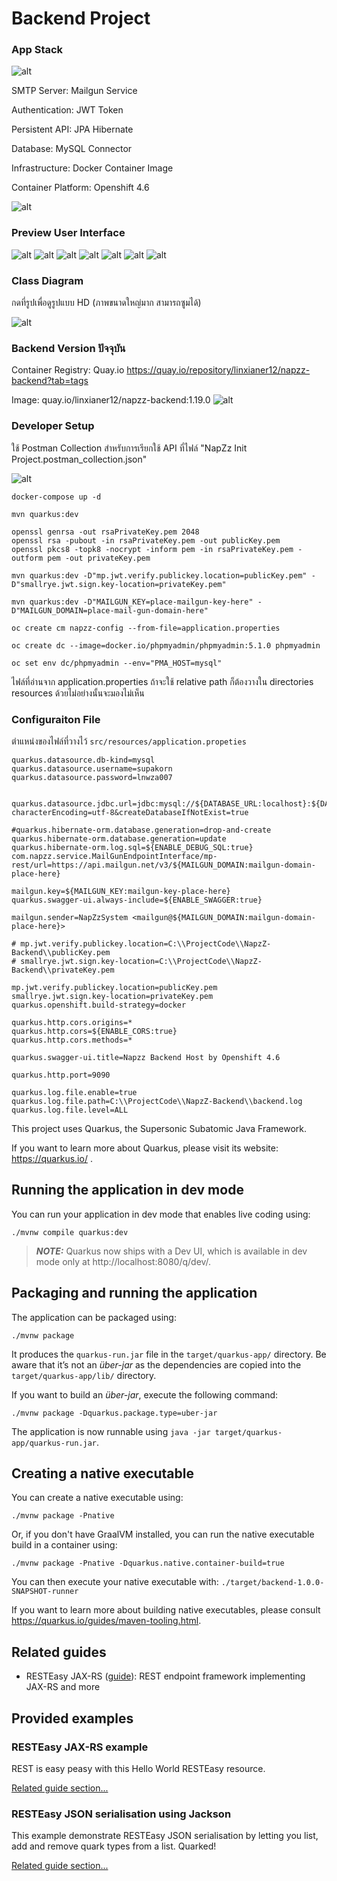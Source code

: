 # Backend Project

### App Stack
![alt](asset/app-stack.png)

SMTP Server: Mailgun Service

Authentication: JWT Token

Persistent API: JPA Hibernate

Database: MySQL Connector

Infrastructure: Docker Container Image

Container Platform: Openshift 4.6

![alt](asset/app-connect.png)

### Preview User Interface

![alt](asset/app/1login.png)
![alt](asset/app/2%20overview.png)
![alt](asset/app/3search.png)
![alt](asset/app/4.4.1view.png)
![alt](asset/app/4reserve.png)
![alt](asset/app/5manag.png)
![alt](asset/app/6edit.png)

### Class Diagram

กดที่รูปเพื่อดูรูปแบบ HD (ภาพขนาดใหญ่มาก สามารถซูมได้)

![alt](asset/class-diagram-finalbackend.umlcd.png)

### Backend Version ปัจจุบัน
Container Registry: Quay.io
https://quay.io/repository/linxianer12/napzz-backend?tab=tags

Image: quay.io/linxianer12/napzz-backend:1.19.0
![alt](asset/container-image.png)
### Developer Setup
ใช้ Postman Collection สำหรับการเรียกใช้ API ที่ไฟล์ "NapZz Init Project.postman_collection.json"

![alt](asset/postman.png)
```
docker-compose up -d

mvn quarkus:dev

openssl genrsa -out rsaPrivateKey.pem 2048
openssl rsa -pubout -in rsaPrivateKey.pem -out publicKey.pem
openssl pkcs8 -topk8 -nocrypt -inform pem -in rsaPrivateKey.pem -outform pem -out privateKey.pem

mvn quarkus:dev -D"mp.jwt.verify.publickey.location=publicKey.pem" -D"smallrye.jwt.sign.key-location=privateKey.pem"

mvn quarkus:dev -D"MAILGUN_KEY=place-mailgun-key-here" -D"MAILGUN_DOMAIN=place-mail-gun-domain-here"

oc create cm napzz-config --from-file=application.properties

oc create dc --image=docker.io/phpmyadmin/phpmyadmin:5.1.0 phpmyadmin

oc set env dc/phpmyadmin --env="PMA_HOST=mysql"

```
ไฟล์ที่อ่านจาก application.properties ถ้าจะใช้ relative path ก็ต้องวางใน directories resources ด้วยไม่อย่างนั้นจะมองไม่เห็น

### Configuraiton File
ตำแหน่งของไฟล์ที่วางไว้
`src/resources/application.propeties`
```
quarkus.datasource.db-kind=mysql
quarkus.datasource.username=supakorn
quarkus.datasource.password=lnwza007


quarkus.datasource.jdbc.url=jdbc:mysql://${DATABASE_URL:localhost}:${DATABASE_PORT:3306}/napzz?characterEncoding=utf-8&createDatabaseIfNotExist=true

#quarkus.hibernate-orm.database.generation=drop-and-create
quarkus.hibernate-orm.database.generation=update
quarkus.hibernate-orm.log.sql=${ENABLE_DEBUG_SQL:true}
com.napzz.service.MailGunEndpointInterface/mp-rest/url=https://api.mailgun.net/v3/${MAILGUN_DOMAIN:mailgun-domain-place-here}

mailgun.key=${MAILGUN_KEY:mailgun-key-place-here}
quarkus.swagger-ui.always-include=${ENABLE_SWAGGER:true}

mailgun.sender=NapZzSystem <mailgun@${MAILGUN_DOMAIN:mailgun-domain-place-here}>

# mp.jwt.verify.publickey.location=C:\\ProjectCode\\NapzZ-Backend\\publicKey.pem
# smallrye.jwt.sign.key-location=C:\\ProjectCode\\NapzZ-Backend\\privateKey.pem

mp.jwt.verify.publickey.location=publicKey.pem
smallrye.jwt.sign.key-location=privateKey.pem
quarkus.openshift.build-strategy=docker

quarkus.http.cors.origins=*
quarkus.http.cors=${ENABLE_CORS:true}
quarkus.http.cors.methods=*

quarkus.swagger-ui.title=Napzz Backend Host by Openshift 4.6

quarkus.http.port=9090

quarkus.log.file.enable=true
quarkus.log.file.path=C:\\ProjectCode\\NapzZ-Backend\\backend.log
quarkus.log.file.level=ALL
```



This project uses Quarkus, the Supersonic Subatomic Java Framework.

If you want to learn more about Quarkus, please visit its website: https://quarkus.io/ .

## Running the application in dev mode

You can run your application in dev mode that enables live coding using:
```shell script
./mvnw compile quarkus:dev
```

> **_NOTE:_**  Quarkus now ships with a Dev UI, which is available in dev mode only at http://localhost:8080/q/dev/.

## Packaging and running the application

The application can be packaged using:
```shell script
./mvnw package
```
It produces the `quarkus-run.jar` file in the `target/quarkus-app/` directory.
Be aware that it’s not an _über-jar_ as the dependencies are copied into the `target/quarkus-app/lib/` directory.

If you want to build an _über-jar_, execute the following command:
```shell script
./mvnw package -Dquarkus.package.type=uber-jar
```

The application is now runnable using `java -jar target/quarkus-app/quarkus-run.jar`.

## Creating a native executable

You can create a native executable using: 
```shell script
./mvnw package -Pnative
```

Or, if you don't have GraalVM installed, you can run the native executable build in a container using: 
```shell script
./mvnw package -Pnative -Dquarkus.native.container-build=true
```

You can then execute your native executable with: `./target/backend-1.0.0-SNAPSHOT-runner`

If you want to learn more about building native executables, please consult https://quarkus.io/guides/maven-tooling.html.

## Related guides

- RESTEasy JAX-RS ([guide](https://quarkus.io/guides/rest-json)): REST endpoint framework implementing JAX-RS and more

## Provided examples

### RESTEasy JAX-RS example

REST is easy peasy with this Hello World RESTEasy resource.

[Related guide section...](https://quarkus.io/guides/getting-started#the-jax-rs-resources)

### RESTEasy JSON serialisation using Jackson

This example demonstrate RESTEasy JSON serialisation by letting you list, add and remove quark types from a list. Quarked!

[Related guide section...](https://quarkus.io/guides/rest-json#creating-your-first-json-rest-service)
